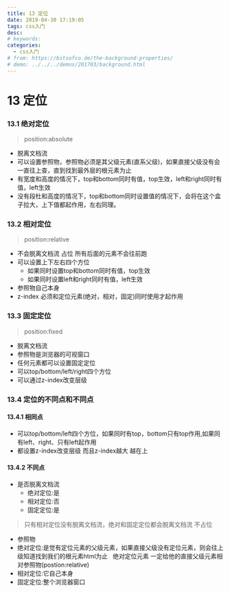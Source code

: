 ```yaml
---
title: 13 定位
date: 2019-04-30 17:19:05
tags: css入门
desc: 
# keywords: 
categories:
  - css入门
# from: https://bitsofco.de/the-background-properties/
# demo: ../../../demos/201703/background.html
---
```


# 13 定位

<a name="Rvlko"></a>
### 13.1 绝对定位
> position:absolute

- 脱离文档流
- 可以设置参照物，参照物必须是其父级元素(直系父级)，如果直接父级没有会一直往上查，直到找到最外层的根元素为止
- 有宽度和高度的情况下，top和bottom同时有值，top生效，left和right同时有值，left生效
- 没有段杜和高度的情况下，top和bottom同时设置值的情况下，会将在这个盒子拉大，上下值都起作用，左右同理。 
<a name="YXaBN"></a>
### 13.2 相对定位
> position:relative

- 不会脱离文档流 占位 所有后面的元素不会往前跑
- 可以设置上下左右四个方位
  - 如果同时设置top和bottom同时有值，top生效
  - 如果同时设置left和right同时有值，left生效
- 参照物自己本身
- z-index 必须和定位元素(绝对，相对，固定)同时使用才起作用

<a name="s6Vb3"></a>
### 13.3 固定定位
> position:fixed

- 脱离文档流
- 参照物是浏览器的可视窗口
- 任何元素都可以设置固定定位
- 可以top/bottom/left/right四个方位
- 可以通过z-index改变层级

<a name="Y2Ofx"></a>
### 13.4 定位的不同点和不同点
<a name="CXXuf"></a>
#### 13.4.1 相同点

- 可以top/bottom/left四个方位，如果同时有top，bottom只有top作用,如果同有left、right、只有left起作用
- 都设置z-index改变层级 而且z-index越大 越在上
<a name="S7PPb"></a>
#### 13.4.2 不同点

- 是否脱离文档流
  - 绝对定位:是
  - 相对定位:否
  - 固定定位:是
> 只有相对定位没有脱离文档流，绝对和固定定位都会脱离文档流 不占位

- 参照物
- 绝对定位:是觉有定位元素的父级元素，如果直接父级没有定位元素，则会往上级知道找到我们的根元素html为止   绝对定位元素 一定给他的直接父级元素相对参照物(postion:relative)
- 相对定位:它自己本身
- 固定定位:整个浏览器窗口


